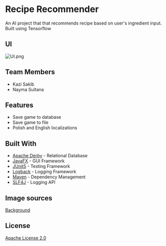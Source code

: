 # Recipe Recommender
An AI project that that recommends recipe based on user's ingredient input. Built using Tensorflow

## UI
![UI.png](https://ibb.co/qDtCgGq)

## Team Members
* Kazi Sakib
* Nayma Sultana


## Features
* Save game to database
* Save game to file
* Polish and English localizations


## Built With
* [Apache Derby](https://db.apache.org/derby/) - Relational Database 
* [JavaFX](https://openjfx.io/) - GUI Framework
* [JUnit5](https://junit.org/junit5/) - Testing Framework
* [Logback](http://logback.qos.ch/) - Logging Framework
* [Maven](https://maven.apache.org/) - Dependency Management
* [SLF4J](http://www.slf4j.org/) - Logging API

## Image sources
[Background](https://www.micestro.com/work-imagery?lightbox=dataItem-jk9abbp7)

## License
[Apache License 2.0](https://github.com/JuliaSzymanska/Sudoku_Game/blob/master/LICENSE)

